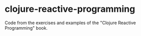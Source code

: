# clojure-reactive-programming

Code from the exercises and examples of the "Clojure Reactive Programming" book.
